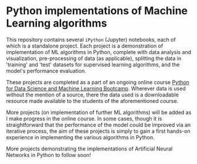# Python implementations of Machine Learning algorithms

This repository contains several `iPython` (Jupyter) notebooks, each of which is a standalone project. Each project is a demonstration of implementation of ML algorithms in Python, complete with data analysis and visualization, pre-processing of data (as applicable), splitting the data in 'training' and 'test' datasets for supervised learning algorithms, and the model's performance evaluation.  

These projects are completed as a part of an ongoing online course [Python for Data Science and Machine Learning Bootcamp](https://www.udemy.com/course/python-for-data-science-and-machine-learning-bootcamp/). Wherever data is used without the mention of a source, there the data used is a downloadable resource made available to the students of the aforementioned course.  

More projects (on implementation of further ML algorithms) will be added as I make progress in the online course. In some cases, though it is straightforward that the performance of the model could be improved via an iterative process, the aim of these projects is simply to gain a first hands-on experience in implementing the various algorithms in Python.  
 
 More projects demonstrating the implementations of Artificial Neural Networks in Python to follow soon!
